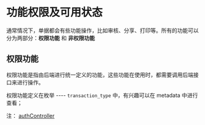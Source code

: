 # 功能权限及可用状态

通常情况下，单据都会有些功能操作，比如审核、分享、打印等。所有的功能可以分为两部分：**权限功能** 和 **非权限功能**

## 权限功能

权限功能是指由后端进行统一定义的功能，这些功能在使用时，都需要调用后端接口来进行操作。

权限功能定义在枚举 ---- `transaction_type` 中，有兴趣可以在 metadata 中进行查看；

注： [authController](#authController)

## 



